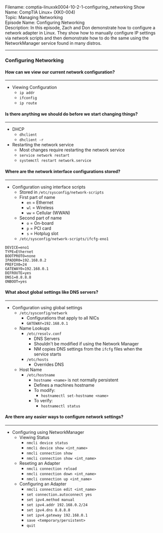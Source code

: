 Filename: comptia-linuxxk0004-10-2-1-configuring_networking
Show Name: CompTIA Linux+ (XK0-004)  
Topic: Managing Networking  
Episode Name: Configuring Networking  
Description: In this episode, Zach and Don demonstrate how to configure a network adapter in Linux. They show how to manually configure IP settings via network scripts and then demonstrate how to do the same using the NetworkManager service found in many distros.

---

### Configuring Networking

#### How can we view our current network configuration?

---

- Viewing Configuration
  - `ip addr`
  - `ifconfig`
  - `ip route`

#### Is there anything we should do before we start changing things?

---

- DHCP
  - `dhclient`
  - `dhclient -r`
- Restarting the network service
  - Most changes require restarting the network service
  - `service network restart`
  - `systemctl restart network.service`

#### Where are the network interface configurations stored?

---

- Configuration using interface scripts
  - Stored in `/etc/sysconfig/network-scripts`
  - First part of name
    - `en` = Ethernet
    - `wl` = Wireless
    - `ww` = Cellular (WWAN)
  - Second part of name
    - `o` = On-board
    - `p` = PCI card
    - `s` = Hotplug slot
  - `/etc/sysconfig/network-scripts/ifcfg-eno1`

```
DEVICE=eno1
TYPE=Ethernet
BOOTPROTO=none
IPADDR0=192.168.0.2
PREFIX0=24
GATEWAY0=192.168.0.1
DEFROUTE=yes
DNS1=8.8.8.8
ONBOOT=yes
```

#### What about global settings like DNS servers?

---

- Configuration using global settings
  - `/etc/sysconfig/network`
    - Configurations that apply to all NICs
    - `GATEWAY=192.168.0.1`
  - Name Lookups
    - `/etc/resolv.conf`
      - DNS Servers
      - Shouldn't be modified if using the Network Manager
      - NM copies DNS settings from the `ifcfg` files
        when the service starts
    - `/etc/hosts`
      - Overrides DNS
  - Host Name
    - `/etc/hostname`
      - `hostname <name>` is not normally persistent
      - Defines a machines hostname
      - To modify:
        - `hostnamectl set-hostname <name>`
      - To verify:
        - `hostnamectl status`

#### Are there any easier ways to configure network settings?

---

- Configuring using NetworkManager
  - Viewing Status
    - `nmcli device status`
    - `nmcli device show <int_name>`
    - `nmcli connection show`
    - `nmcli connection show <int_name>`
  - Reseting an Adapter
    - `nmcli connection reload`
    - `nmcli connection down <int_name>`
    - `nmcli connection up <int_name>`
  - Configuring an Adapter
    - `nmcli connection edit <int_name>`
    - `set connection.autoconnect yes`
    - `set ipv4.method manual`
    - `set ipv4.addr 192.168.0.2/24`
    - `set ipv4.dns 8.8.8.8`
    - `set ipv4.gateway 192.168.0.1`
    - `save <temporary/persistent>`
    - `quit`
